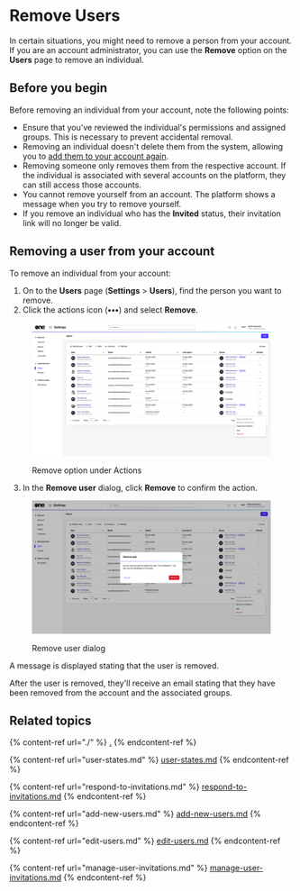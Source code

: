 # Remove Users

In certain situations, you might need to remove a person from your account. If you are an account administrator, you can use the **Remove** option on the **Users** page to remove an individual.&#x20;

## Before you begin <a href="#taskt_users__manage_users_task__prereq__1" id="taskt_users__manage_users_task__prereq__1"></a>

Before removing an individual from your account, note the following points:

* Ensure that you've reviewed the individual's permissions and assigned groups. This is necessary to prevent accidental removal.
* Removing an individual doesn't delete them from the system, allowing you to [add them to your account again](add-new-users.md).
* Removing someone only removes them from the respective account. If the individual is associated with several accounts on the platform, they can still access those accounts.&#x20;
* You cannot remove yourself from an account. The platform shows a message when you try to remove yourself.
* If you remove an individual who has the **Invited** status, their invitation link will no longer be valid.

## Removing a user from your account

To remove an individual from your account:

1. On to the **Users** page (**Settings** > **Users**), find the person you want to remove.
2. Click the actions icon (**•••**) and select **Remove**.

<figure><img src="../../../.gitbook/assets/image (1002).png" alt=""><figcaption><p>Remove option under Actions</p></figcaption></figure>

3. In the **Remove user** dialog, click **Remove** to confirm the action.

<figure><img src="../../../.gitbook/assets/image (1003).png" alt=""><figcaption><p>Remove user dialog</p></figcaption></figure>

&#x20;A message is displayed stating that the user is removed.&#x20;

After the user is removed, they'll receive an email stating that they have been removed from the account and the associated groups.&#x20;

## Related topics

{% content-ref url="./" %}
[.](./)
{% endcontent-ref %}

{% content-ref url="user-states.md" %}
[user-states.md](user-states.md)
{% endcontent-ref %}

{% content-ref url="respond-to-invitations.md" %}
[respond-to-invitations.md](respond-to-invitations.md)
{% endcontent-ref %}

{% content-ref url="add-new-users.md" %}
[add-new-users.md](add-new-users.md)
{% endcontent-ref %}

{% content-ref url="edit-users.md" %}
[edit-users.md](edit-users.md)
{% endcontent-ref %}

{% content-ref url="manage-user-invitations.md" %}
[manage-user-invitations.md](manage-user-invitations.md)
{% endcontent-ref %}
